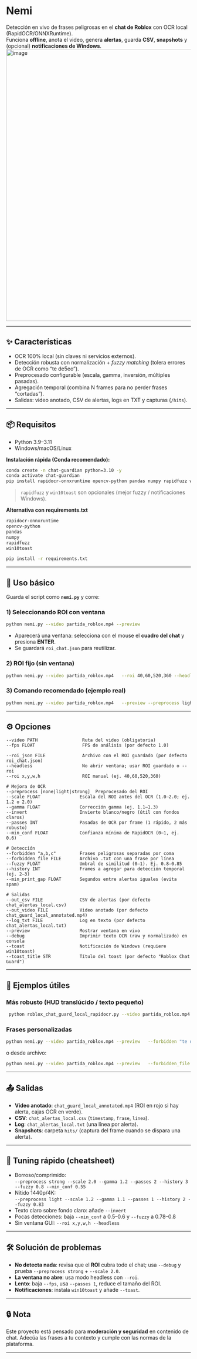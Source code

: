 # Nemi

Detección en vivo de frases peligrosas en el **chat de Roblox** con OCR local (RapidOCR/ONNXRuntime).  
Funciona **offline**, anota el video, genera **alertas**, guarda **CSV**, **snapshots** y (opcional) **notificaciones de Windows**.
<img width="1088" height="739" alt="image" src="https://github.com/user-attachments/assets/e28010a2-7ef2-4b69-962f-f1d25c3274a7" />


---

## ✨ Características
- OCR 100% local (sin claves ni servicios externos).
- Detección robusta con normalización + *fuzzy matching* (tolera errores de OCR como “te de5eo”).
- Preprocesado configurable (escala, gamma, inversión, múltiples pasadas).
- Agregación temporal (combina N frames para no perder frases “cortadas”).
- Salidas: video anotado, CSV de alertas, logs en TXT y capturas (`/hits`).

---

## 📦 Requisitos

- Python 3.9–3.11
- Windows/macOS/Linux

**Instalación rápida (Conda recomendado):**
```bash
conda create -n chat-guardian python=3.10 -y
conda activate chat-guardian
pip install rapidocr-onnxruntime opencv-python pandas numpy rapidfuzz win10toast
```
> `rapidfuzz` y `win10toast` son opcionales (mejor fuzzy / notificaciones Windows).

**Alternativa con requirements.txt**
```txt
rapidocr-onnxruntime
opencv-python
pandas
numpy
rapidfuzz
win10toast
```
```bash
pip install -r requirements.txt
```

---

## 🚀 Uso básico

Guarda el script como **`nemi.py`** y corre:

### 1) Seleccionando ROI con ventana
```bash
python nemi.py --video partida_roblox.mp4 --preview
```
- Aparecerá una ventana: selecciona con el mouse el **cuadro del chat** y presiona **ENTER**.
- Se guardará `roi_chat.json` para reutilizar.

### 2) ROI fijo (sin ventana)
```bash
python nemi.py --video partida_roblox.mp4   --roi 40,60,520,360 --headless --preview
```

### 3) Comando recomendado (ejemplo real)
```bash
python nemi.py --video partida_roblox.mp4   --preview --preprocess light --scale 1.2 --gamma 1.1   --passes 1 --history 2 --fuzzy 0.83
```

---

## ⚙️ Opciones

```
--video PATH                 Ruta del video (obligatoria)
--fps FLOAT                  FPS de análisis (por defecto 1.0)

--roi_json FILE              Archivo con el ROI guardado (por defecto roi_chat.json)
--headless                   No abrir ventana; usar ROI guardado o --roi
--roi x,y,w,h                ROI manual (ej. 40,60,520,360)

# Mejora de OCR
--preprocess [none|light|strong]  Preprocesado del ROI
--scale FLOAT               Escala del ROI antes del OCR (1.0–2.0; ej. 1.2 o 2.0)
--gamma FLOAT               Corrección gamma (ej. 1.1–1.3)
--invert                    Invierte blanco/negro (útil con fondos claros)
--passes INT                Pasadas de OCR por frame (1 rápido, 2 más robusto)
--min_conf FLOAT            Confianza mínima de RapidOCR (0–1, ej. 0.6)

# Detección
--forbidden "a,b,c"         Frases peligrosas separadas por coma
--forbidden_file FILE       Archivo .txt con una frase por línea
--fuzzy FLOAT               Umbral de similitud (0–1). Ej. 0.8–0.85
--history INT               Frames a agregar para detección temporal (ej. 2–3)
--min_print_gap FLOAT       Segundos entre alertas iguales (evita spam)

# Salidas
--out_csv FILE              CSV de alertas (por defecto chat_alertas_local.csv)
--out_video FILE            Video anotado (por defecto chat_guard_local_annotated.mp4)
--log_txt FILE              Log en texto (por defecto chat_alertas_local.txt)
--preview                   Mostrar ventana en vivo
--debug                     Imprimir texto OCR (raw y normalizado) en consola
--toast                     Notificación de Windows (requiere win10toast)
--toast_title STR           Título del toast (por defecto "Roblox Chat Guard")
```

---

## 📝 Ejemplos útiles

### Más robusto (HUD translúcido / texto pequeño)
```bash
 python roblox_chat_guard_local_rapidocr.py --video partida_roblox.mp4 --preview --preprocess light --scale 1.2 --gamma 1.1 --passes 1 --history 2 --fuzzy 0.83
```

### Frases personalizadas
```bash
python nemi.py --video partida_roblox.mp4 --preview   --forbidden "te deseo,mandame fotos,ven a mi casa,pack"
```
o desde archivo:
```bash
python nemi.py --video partida_roblox.mp4 --preview   --forbidden_file prohibidas.txt
```

---

## 📤 Salidas
- **Video anotado**: `chat_guard_local_annotated.mp4` (ROI en rojo si hay alerta, cajas OCR en verde).
- **CSV**: `chat_alertas_local.csv` (`timestamp`, `frase`, `linea`).
- **Log**: `chat_alertas_local.txt` (una línea por alerta).
- **Snapshots**: carpeta `hits/` (captura del frame cuando se dispara una alerta).

---

## 🧪 Tuning rápido (cheatsheet)
- Borroso/comprimido:  
  `--preprocess strong --scale 2.0 --gamma 1.2 --passes 2 --history 3 --fuzzy 0.8 --min_conf 0.55`
- Nítido 1440p/4K:  
  `--preprocess light --scale 1.2 --gamma 1.1 --passes 1 --history 2 --fuzzy 0.83`
- Texto claro sobre fondo claro: añade `--invert`
- Pocas detecciones: baja `--min_conf` a 0.5–0.6 y `--fuzzy` a 0.78–0.8
- Sin ventana GUI: `--roi x,y,w,h --headless`

---

## 🛠️ Solución de problemas
- **No detecta nada**: revisa que el **ROI** cubra todo el chat; usa `--debug` y prueba `--preprocess strong` + `--scale 2.0`.
- **La ventana no abre**: usa modo headless con `--roi`.
- **Lento**: baja `--fps`, usa `--passes 1`, reduce el tamaño del ROI.
- **Notificaciones**: instala `win10toast` y añade `--toast`.

---

## 🔒 Nota
Este proyecto está pensado para **moderación y seguridad** en contenido de chat. Adecúa las frases a tu contexto y cumple con las normas de la plataforma.

---

